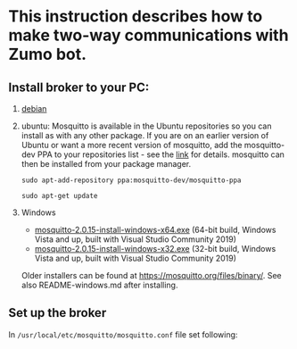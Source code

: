 # This instruction describes how to make two-way communications with Zumo bot.
## Install broker to your PC: 

1. [debian](https://mosquitto.org/blog/2013/01/mosquitto-debian-repository/)
2. ubuntu: Mosquitto is available in the Ubuntu repositories so you can install as with any other package. If you are on an earlier version of Ubuntu or want a more recent version of mosquitto, add the mosquitto-dev PPA to your repositories list - see the [link](https://launchpad.net/~mosquitto-dev/+archive/ubuntu/mosquitto-ppa) for details. mosquitto can then be installed from your package manager.
   
   ```sudo apt-add-repository ppa:mosquitto-dev/mosquitto-ppa```

    ```sudo apt-get update```
3. Windows
    
    - [mosquitto-2.0.15-install-windows-x64.exe](https://mosquitto.org/files/binary/win64/mosquitto-2.0.15-install-windows-x64.exe) (64-bit build, Windows Vista and up, built with Visual Studio Community 2019)
    - [mosquitto-2.0.15-install-windows-x32.exe](https://mosquitto.org/files/binary/win32/mosquitto-2.0.15-install-windows-x86.exe) (32-bit build, Windows Vista and up, built with Visual Studio Community 2019)
    
    Older installers can be found at https://mosquitto.org/files/binary/. See also README-windows.md after installing.

## Set up the broker
In `/usr/local/etc/mosquitto/mosquitto.conf` file set following:
